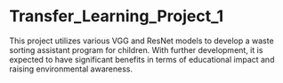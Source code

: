 # Transfer_Learning_Project_1
This project utilizes various VGG and ResNet models to develop a waste sorting assistant program for children. With further development, it is expected to have significant benefits in terms of educational impact and raising environmental awareness.
